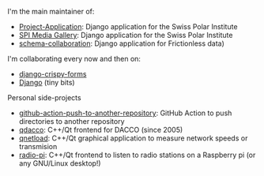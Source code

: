 I'm the main maintainer of:
 * [Project-Application](https://github.com/Swiss-Polar-Institute/project-application): Django application for the Swiss Polar Institute
 * [SPI Media Gallery](https://github.com/Swiss-Polar-Institute/spi-media-gallery): Django application for the Swiss Polar Institute
 * [schema-collaboration](https://github.com/frictionlessdata/schema-collaboration): Django application for Frictionless data) 

I'm collaborating every now and then on:
 * [django-crispy-forms](https://github.com/django-crispy-forms/django-crispy-forms)
 * [Django](https://github.com/django/django/) (tiny bits)

Personal side-projects
 * [github-action-push-to-another-repository](https://github.com/cpina/github-action-push-to-another-repository): GitHub Action to push directories to another repository
 * [qdacco](https://github.com/cpina/qdacco): C++/Qt frontend for DACCO (since 2005)
 * [qnetload](https://github.com/cpina/qnetload): C++/Qt graphical application to measure network speeds or transmision
 * [radio-pi](https://github.com/cpina/radio-pi): C++/Qt frontend to listen to radio stations on a Raspberry pi (or any GNU/Linux desktop!)

<!--
**cpina/cpina** is a ✨ _special_ ✨ repository because its `README.md` (this file) appears on your GitHub profile.

Here are some ideas to get you started:

- 🔭 I’m currently working on ...
- 🌱 I’m currently learning ...
- 👯 I’m looking to collaborate on ...
- 🤔 I’m looking for help with ...
- 💬 Ask me about ...
- 📫 How to reach me: ...
- 😄 Pronouns: ...
- ⚡ Fun fact: ...
-->
